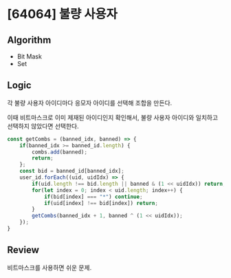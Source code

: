# [64064] 불량 사용자
## Algorithm
- Bit Mask
- Set
## Logic
각 불량 사용자 아이디마다 응모자 아이디를 선택해 조합을 만든다.

이때 비트마스크로 이미 제재된 아이디인지 확인해서, 불량 사용자 아이디와 일치하고 선택하지 않았다면 선택한다.

```js
const getCombs = (banned_idx, banned) => {
    if(banned_idx >= banned_id.length) {
        combs.add(banned);
        return;
    };
    const bid = banned_id[banned_idx];
    user_id.forEach((uid, uidIdx) => {
        if(uid.length !== bid.length || banned & (1 << uidIdx)) return;
        for(let index = 0; index < uid.length; index++) {
            if(bid[index] === "*") continue;
            if(uid[index] !== bid[index]) return;
        }
        getCombs(banned_idx + 1, banned ^ (1 << uidIdx));
    });
}
```

## Review
비트마스크를 사용하면 쉬운 문제.